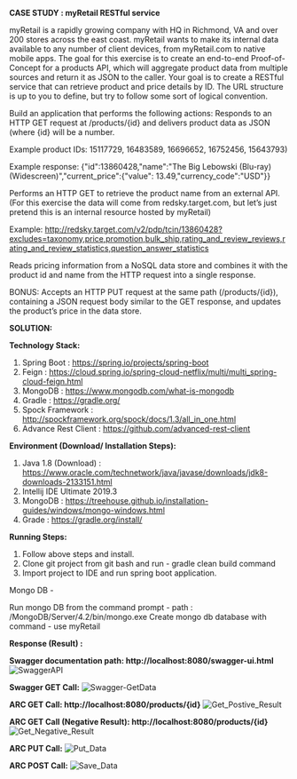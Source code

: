 **CASE STUDY : myRetail RESTful service**

myRetail is a rapidly growing company with HQ in Richmond, VA and over 200 stores across the east coast. myRetail wants to make its internal data available to any number of client devices, from myRetail.com to native mobile apps. 
The goal for this exercise is to create an end-to-end Proof-of-Concept for a products API, which will aggregate product data from multiple sources and return it as JSON to the caller. 
Your goal is to create a RESTful service that can retrieve product and price details by ID. The URL structure is up to you to define, but try to follow some sort of logical convention.

Build an application that performs the following actions: 
Responds to an HTTP GET request at /products/{id} and delivers product data as JSON (where {id} will be a number. 

Example product IDs: 15117729, 16483589, 16696652, 16752456, 15643793) 

Example response: {"id":13860428,"name":"The Big Lebowski (Blu-ray) (Widescreen)","current_price":{"value": 13.49,"currency_code":"USD"}}

Performs an HTTP GET to retrieve the product name from an external API. (For this exercise the data will come from redsky.target.com, but let’s just pretend this is an internal resource hosted by myRetail)  

Example: http://redsky.target.com/v2/pdp/tcin/13860428?excludes=taxonomy,price,promotion,bulk_ship,rating_and_review_reviews,rating_and_review_statistics,question_answer_statistics

Reads pricing information from a NoSQL data store and combines it with the product id and name from the HTTP request into a single response.  

BONUS: Accepts an HTTP PUT request at the same path (/products/{id}), containing a JSON request body similar to the GET response, and updates the product’s price in the data store. 


**SOLUTION:**

**Technology Stack:**

1. Spring Boot : https://spring.io/projects/spring-boot
2. Feign : https://cloud.spring.io/spring-cloud-netflix/multi/multi_spring-cloud-feign.html
3. MongoDB : https://www.mongodb.com/what-is-mongodb
4. Gradle : https://gradle.org/
5. Spock Framework : http://spockframework.org/spock/docs/1.3/all_in_one.html
6. Advance Rest Client : https://github.com/advanced-rest-client

**Environment (Download/ Installation Steps):**
1. Java 1.8 (Download) : https://www.oracle.com/technetwork/java/javase/downloads/jdk8-downloads-2133151.html
2. Intellij IDE Ultimate 2019.3
3. MongoDB : https://treehouse.github.io/installation-guides/windows/mongo-windows.html
4. Grade : https://gradle.org/install/

**Running Steps:**
1. Follow above steps and install.
2. Clone git project from git bash and run - gradle clean build command
3. Import project to IDE and run spring boot application. 

Mongo DB -

Run mongo DB from the command prompt - path : /MongoDB/Server/4.2/bin/mongo.exe
Create mongo db database with command - use myRetail

**Response (Result) :**

**Swagger documentation path: http://localhost:8080/swagger-ui.html**
![SwaggerAPI](https://user-images.githubusercontent.com/26497798/71950978-e2ed0780-319e-11ea-886a-2e99c50e8bee.jpg)

**Swagger GET Call:**
![Swagger-GetData](https://user-images.githubusercontent.com/26497798/71950979-e3859e00-319e-11ea-9747-b243d58f32d0.jpg)

**ARC GET Call: http://localhost:8080/products/{id}**
![Get_Postive_Result](https://user-images.githubusercontent.com/26497798/71950975-e2ed0780-319e-11ea-8f09-a00b1efbe0a4.jpg)

**ARC GET Call (Negative Result): http://localhost:8080/products/{id}**
![Get_Negative_Result](https://user-images.githubusercontent.com/26497798/71950974-e2547100-319e-11ea-8b4c-a3e50e6be2cb.jpg)

**ARC PUT Call:**
![Put_Data](https://user-images.githubusercontent.com/26497798/71950976-e2ed0780-319e-11ea-943d-83d621d02516.jpg)

**ARC POST Call:**
![Save_Data](https://user-images.githubusercontent.com/26497798/71950977-e2ed0780-319e-11ea-9a2f-7944a725e1b0.jpg)
